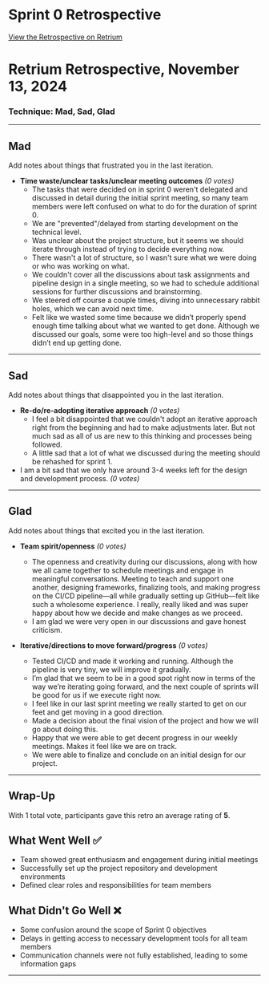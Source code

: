 # Sprint 0 Retrospective

[View the Retrospective on Retrium](https://app.retrium.com/team-room/33f1967c-4cd7-4106-86ac-e230a1d47210/history/6fa035cc-d057-44ab-b5cf-2e136655a7ca)

# Retrium Retrospective, November 13, 2024
### Technique: Mad, Sad, Glad

---

## Mad
Add notes about things that frustrated you in the last iteration.

- **Time waste/unclear tasks/unclear meeting outcomes** *(0 votes)*  
    - The tasks that were decided on in sprint 0 weren't delegated and discussed in detail during the initial sprint meeting, so many team members were left confused on what to do for the duration of sprint 0.  
    - We are "prevented"/delayed from starting development on the technical level.  
    - Was unclear about the project structure, but it seems we should iterate through instead of trying to decide everything now.  
    - There wasn't a lot of structure, so I wasn't sure what we were doing or who was working on what.  
    - We couldn't cover all the discussions about task assignments and pipeline design in a single meeting, so we had to schedule additional sessions for further discussions and brainstorming.  
    - We steered off course a couple times, diving into unnecessary rabbit holes, which we can avoid next time.  
    - Felt like we wasted some time because we didn’t properly spend enough time talking about what we wanted to get done. Although we discussed our goals, some were too high-level and so those things didn’t end up getting done.

---

## Sad
Add notes about things that disappointed you in the last iteration.

- **Re-do/re-adopting iterative approach** *(0 votes)*  
    - I feel a bit disappointed that we couldn't adopt an iterative approach right from the beginning and had to make adjustments later. But not much sad as all of us are new to this thinking and processes being followed.  
    - A little sad that a lot of what we discussed during the meeting should be rehashed for sprint 1.  
- I am a bit sad that we only have around 3-4 weeks left for the design and development process. *(0 votes)*

---

## Glad
Add notes about things that excited you in the last iteration.

- **Team spirit/openness** *(0 votes)*  
    - The openness and creativity during our discussions, along with how we all came together to schedule meetings and engage in meaningful conversations. Meeting to teach and support one another, designing frameworks, finalizing tools, and making progress on the CI/CD pipeline—all while gradually setting up GitHub—felt like such a wholesome experience. I really, really liked and was super happy about how we decide and make changes as we proceed.  
    - I am glad we were very open in our discussions and gave honest criticism.

- **Iterative/directions to move forward/progress** *(0 votes)*  
    - Tested CI/CD and made it working and running. Although the pipeline is very tiny, we will improve it gradually.  
    - I’m glad that we seem to be in a good spot right now in terms of the way we’re iterating going forward, and the next couple of sprints will be good for us if we execute right now.  
    - I feel like in our last sprint meeting we really started to get on our feet and get moving in a good direction.  
    - Made a decision about the final vision of the project and how we will go about doing this.  
    - Happy that we were able to get decent progress in our weekly meetings. Makes it feel like we are on track.  
    - We were able to finalize and conclude on an initial design for our project.

---

## Wrap-Up

With 1 total vote, participants gave this retro an average rating of **5**.


## What Went Well :white_check_mark:

- Team showed great enthusiasm and engagement during initial meetings
- Successfully set up the project repository and development environments
- Defined clear roles and responsibilities for team members

## What Didn't Go Well :x:

- Some confusion around the scope of Sprint 0 objectives
- Delays in getting access to necessary development tools for all team members
- Communication channels were not fully established, leading to some information gaps

---
